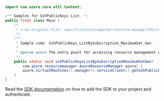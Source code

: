```java
import com.azure.core.util.Context;

/** Samples for SshPublicKeys List. */
public final class Main {
    /*
     * x-ms-original-file: specification/compute/resource-manager/Microsoft.Compute/stable/2021-11-01/examples/compute/SshPublicKeys_ListBySubscription_MaximumSet_Gen.json
     */
    /**
     * Sample code: SshPublicKeys_ListBySubscription_MaximumSet_Gen.
     *
     * @param azure The entry point for accessing resource management APIs in Azure.
     */
    public static void sshPublicKeysListBySubscriptionMaximumSetGen(
        com.azure.resourcemanager.AzureResourceManager azure) {
        azure.virtualMachines().manager().serviceClient().getSshPublicKeys().list(Context.NONE);
    }
}
```

Read the [SDK documentation](https://github.com/Azure/azure-sdk-for-java/blob/azure-resourcemanager_2.14.0/sdk/resourcemanager/azure-resourcemanager/README.md) on how to add the SDK to your project and authenticate.
